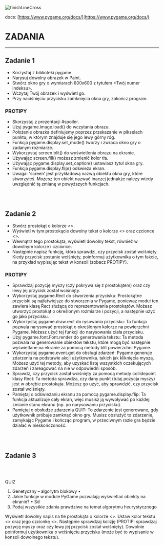 ![finishLineCross](https://github.com/jd-kowal/__TFR__/assets/94318576/70de2a10-0c07-4154-b3ce-4a6ac149a3db)

docs: [https://www.pygame.org/docs/](https://www.pygame.org/docs/)

# ZADANIA  
*** 

## Zadanie 1 
*	Korzystaj z biblioteki pygame. 
*	Narysuj dowolny obrazek w Paint. 
*	Stwórz okno gry o wymiarach 800x600 z tytułem <Twój numer indeksu>. 
*	Wczytaj Twój obrazek i wyświetl go. 
*	Przy naciśnięciu przycisku zamknięcia okna gry, zakończ program. 

### PROTIPY 
-	Skorzystaj z prezentacji #spoiler. 
-	Użyj pygame.image.load() do wczytania obrazu. 
-	Położenie obrazka definiujemy poprzez przekazanie w pikselach punktu, w którym znajduje się jego lewy górny róg. 
-	Funkcja pygame.display.set_mode() tworzy i zwraca okno gry o zadanym rozmiarze. 
-	Wykorzystaj screen.blit() do wyświetlenia obrazu na ekranie. 
-	Używając screen.fill() możesz zmienić kolor tła. 
-	Używając pygame.display.set_caption() ustawiasz tytuł okna gry. 
-	Funkcja pygame.display.flip() odświeża ekran. 
-	Uwaga: 'screen' jest przykładową nazwą obiektu okna gry, które stworzyłeś. Możesz ten obiekt nazwać inaczej jednakże należy wtedy uwzględnić tą zmianę w powyższych funkcjach. 

<br /> 
<br /> 

## Zadanie 2 
*	Stwórz prostokąt o kolorze <>.  
*	Wyświetl w tym prostokącie dowolny tekst o kolorze <> oraz czcionce <>. 
*	Wewnątrz tego prostokąta, wyświetl dowolny tekst, również w dowolnym kolorze i czcionce. 
*	Następnie napisz funkcję, która sprawdzi, czy przycisk został wciśnięty. Kiedy przycisk zostanie wciśnięty, poinformuj użytkownika o tym fakcie, na przykład wypisując tekst w konsoli (zobacz PROTIPY).  

### PROTIPY
-	Sprawdzaj pozycję myszy (czy pokrywa się z prostokątem) oraz czy lewy jej przycisk został wciśnięty.  
-	Wykorzystaj pygame.Rect do stworzenia przycisku: Prostokątne przyciski są najłatwiejsze do stworzenia w Pygame, ponieważ moduł ten zawiera klasę Rect służącą do reprezentowania prostokątów. Możesz utworzyć prostokąt o określonym rozmiarze i pozycji, a następnie użyć go jako przycisku. 
-	Wykorzystaj pygame.draw.rect do rysowania przycisku: Ta funkcja pozwala narysować prostokąt o określonym kolorze na powierzchni Pygame. Możesz użyć tej funkcji do narysowania ciała przycisku. 
-	Użyj pygame.font.Font.render do generowania tekstu: Ta metoda pozwala na generowanie obiektów tekstu, które mogą być następnie wyświetlane na ekranie za pomocą metody blit powierzchni Pygame. 
-	Wykorzystaj pygame.event.get do obsługi zdarzeń: Pygame generuje zdarzenia na podstawie akcji użytkownika, takich jak kliknięcia myszą. Możesz użyć tej metody, aby uzyskać listę wszystkich oczekujących zdarzeń i zareagować na nie w odpowiedni sposób. 
-	Sprawdź, czy przycisk został wciśnięty za pomocą metody collidepoint klasy Rect: Ta metoda sprawdza, czy dany punkt (tutaj pozycja myszy) jest w obrębie prostokąta. Możesz go użyć, aby sprawdzić, czy przycisk został wciśnięty.  
-	Pamiętaj o odświeżaniu ekranu za pomocą pygame.display.flip: Ta funkcja aktualizuje cały ekran, więc musisz ją wywoływać po każdej zmianie stanu ekranu (np. po narysowaniu przycisku). 
-	Pamiętaj o obsłudze zdarzenia QUIT: To zdarzenie jest generowane, gdy użytkownik próbuje zamknąć okno gry. Musisz obsłużyć to zdarzenie, zamykając Pygame i kończąc program, w przeciwnym razie gra będzie działać w nieskończoność.   

<br /> 
<br /> 

## Zadanie 3 
 


<br /> 
<br /> 

QUIZ
1)	Genetyczny – algorytm blokowy
•	
2)	Jakie funkcje w module PyGame pozwalają wyświetlać obiekty na ekranie?
•	Sd
3)	Podaj wszystkie zdania prawdziwe na temat algorytmu heurystycznego



Wyświetl dowolny napis na tle prostokąta o kolorze <>. Ustaw kolor tekstu <> oraz jego czcionkę <>. Następnie sprawdzaj kolizję (PROTIP: sprawdzaj pozycję myszy oraz czy lewy jej przycisk został wciśnięty). Dowolnie poinformuj użytkownika o wciśnięciu przycisku (może być to wypisanie w konsoli dowolnego tekstu).


